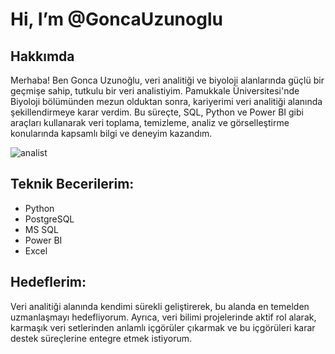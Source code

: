 # Hi, I’m @GoncaUzunoglu

## Hakkımda

Merhaba! Ben Gonca Uzunoğlu, veri analitiği ve biyoloji alanlarında güçlü bir geçmişe sahip, tutkulu bir veri analistiyim. Pamukkale Üniversitesi'nde Biyoloji bölümünden mezun olduktan sonra, kariyerimi veri analitiği alanında şekillendirmeye karar verdim. Bu süreçte, SQL, Python ve Power BI gibi araçları kullanarak veri toplama, temizleme, analiz ve görselleştirme konularında kapsamlı bilgi ve deneyim kazandım.


![analist](https://github.com/GoncaUzunoglu/NORTHWIND_SQL_ANALYSIS/assets/170716152/00e0c46e-d563-4630-9e56-a7b24f836a68)



## Teknik Becerilerim:
- Python
- PostgreSQL
- MS SQL
- Power BI
- Excel

## Hedeflerim:
Veri analitiği alanında kendimi sürekli geliştirerek, bu alanda en temelden uzmanlaşmayı hedefliyorum. Ayrıca, veri bilimi projelerinde aktif rol alarak, karmaşık veri setlerinden anlamlı içgörüler çıkarmak ve bu içgörüleri karar destek süreçlerine entegre etmek istiyorum.


<!---
GoncaUzunoglu/GoncaUzunoglu is a ✨ special ✨ repository because its `README.md` (this file) appears on your GitHub profile.
You can click the Preview link to take a look at your changes.
--->
